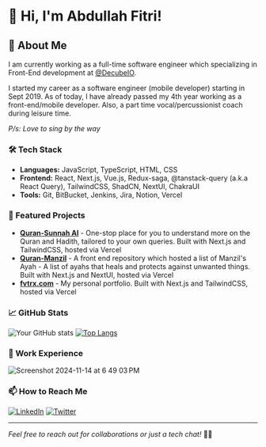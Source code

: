 # 👋 Hi, I'm Abdullah Fitri!

## 🚀 About Me
I am currently working as a full-time software engineer which specializing in Front-End development at [@DecubeIO](https://github.com/DecubeIO).

I started my career as a software engineer (mobile developer) starting in Sept 2019. As of today, I have already passed my 4th year working as a front-end/mobile developer. Also, a part time vocal/percussionist coach during leisure time.

_P/s: Love to sing by the way_

### 🛠️ Tech Stack
- **Languages:** JavaScript, TypeScript, HTML, CSS
- **Frontend:** React, Next.js, Vue.js, Redux-saga, @tanstack-query (a.k.a React Query), TailwindCSS, ShadCN, NextUI, ChakraUI
- **Tools:** Git, BitBucket, Jenkins, Jira, Notion, Vercel

### 🌟 Featured Projects
- **[Quran-Sunnah AI](https://www.quran-sunnah-ai.com/)** - One-stop place for you to understand more on the Quran and Hadith, tailored to your own queries. Built with Next.js and TailwindCSS, hosted via Vercel
- **[Quran-Manzil](https://www.quran-manzil.com/)** - A front end repository which hosted a list of Manzil's Ayah - A list of ayahs that heals and protects against unwanted things. Built with Next.js and NextUI, hosted via Vercel
- **[fvtrx.com](https://fvtrx.com)** - My personal portfolio. Built with Next.js and TailwindCSS, hosted via Vercel

### 📈 GitHub Stats
![Your GitHub stats](https://github-readme-stats.vercel.app/api?username=fvtrx&show_icons=true&theme=radical)  [![Top Langs](https://github-readme-stats.vercel.app/api/top-langs/?username=fvtrx&layout=compact&theme=vision-friendly-dark)](https://github.com/anuraghazra/github-readme-stats)

### 💼 Work Experience
![Screenshot 2024-11-14 at 6 49 03 PM](https://github.com/user-attachments/assets/dd0d889c-3e77-4cea-b84a-3d3e5420b79c)

### 📫 How to Reach Me
[![LinkedIn](https://img.shields.io/badge/LinkedIn-0077B5?style=for-the-badge&logo=linkedin&logoColor=white)](https://www.linkedin.com/in/abdullah-fitri-che-wan-a39323165/)
[![Twitter](https://img.shields.io/badge/Twitter-1DA1F2?style=for-the-badge&logo=twitter&logoColor=white)](https://x.com/fvtrx)


---
*Feel free to reach out for collaborations or just a tech chat!* 👨‍💻

